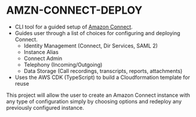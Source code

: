 # AMZN-CONNECT-DEPLOY

* CLI tool for a guided setup of [Amazon Connect](https://aws.amazon.com/connect/).
* Guides user through a list of choices for configuring and deploying Connect.
    - Identity Management (Connect, Dir Services, SAML 2)
    - Instance Alias
    - Connect Admin
    - Telephony (Incoming/Outgoing)
    - Data Storage (Call recordings, transcripts, reports, attachments)
* Uses the AWS CDK (TypeScript) to build a Cloudformation template for reuse

This project will allow the user to create an Amazon Connect instance with any type of configuration simply by choosing options and redeploy any previously configured instance.